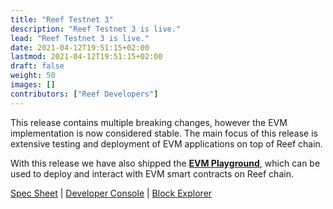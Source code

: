 ```yaml
---
title: "Reef Testnet 3"
description: "Reef Testnet 3 is live."
lead: "Reef Testnet 3 is live."
date: 2021-04-12T19:51:15+02:00
lastmod: 2021-04-12T19:51:15+02:00
draft: false
weight: 50
images: []
contributors: ["Reef Developers"]
---
```


This release contains multiple breaking changes, however the EVM implementation is now considered stable.
The main focus of this release is extensive testing and deployment of EVM applications on top of Reef chain.

With this release we have also shipped the **[EVM Playground](https://evm.reefscan.com)**, which can be used to deploy and
interact with EVM smart contracts on Reef chain.


[Spec Sheet](https://docs.reef.finance/docs/developers/networks/#reef-testnet) | [Developer Console](https://polkadot.js.org/apps/?rpc=wss%3A%2F%2Frpc-testnet.reefscan.com%2Fws#/explorer) | [Block Explorer](https://reefscan.com)
